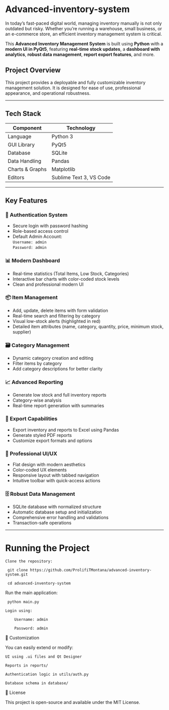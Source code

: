 # Advanced-inventory-system

In today’s fast-paced digital world, managing inventory manually is not only outdated but risky. Whether you’re running a warehouse, small business, or an e-commerce store, an efficient inventory management system is critical.

This **Advanced Inventory Management System** is built using **Python** with a **modern UI in PyQt5**, featuring **real-time stock updates**, a **dashboard with analytics**, **robust data management**, **report export features**, and more.

## Project Overview

This project provides a deployable and fully customizable inventory management solution. It is designed for ease of use, professional appearance, and operational robustness.

---

## Tech Stack

| Component        | Technology      |
|------------------|-----------------|
| Language          | Python 3        |
| GUI Library       | PyQt5           |
| Database          | SQLite          |
| Data Handling     | Pandas          |
| Charts & Graphs   | Matplotlib      |
| Editors           | Sublime Text 3, VS Code |

---

## Key Features

### 🔐 Authentication System
- Secure login with password hashing
- Role-based access control
- Default Admin Account:  
  `Username: admin`  
  `Password: admin`

### 📊 Modern Dashboard
- Real-time statistics (Total Items, Low Stock, Categories)
- Interactive bar charts with color-coded stock levels
- Clean and professional modern UI

### 📦 Item Management
- Add, update, delete items with form validation
- Real-time search and filtering by category
- Visual low-stock alerts (highlighted in red)
- Detailed item attributes (name, category, quantity, price, minimum stock, supplier)

### 🗃️ Category Management
- Dynamic category creation and editing
- Filter items by category
- Add category descriptions for better clarity

### 📈 Advanced Reporting
- Generate low stock and full inventory reports
- Category-wise analysis
- Real-time report generation with summaries

### 💾 Export Capabilities
- Export inventory and reports to Excel using Pandas
- Generate styled PDF reports
- Customize export formats and options

### 🎨 Professional UI/UX
- Flat design with modern aesthetics
- Color-coded UX elements
- Responsive layout with tabbed navigation
- Intuitive toolbar with quick-access actions

### 🗄️ Robust Data Management
- SQLite database with normalized structure
- Automatic database setup and initialization
- Comprehensive error handling and validations
- Transaction-safe operations

---

# Running the Project

    Clone the repository:

     git clone https://github.com/ProlifiTMontana/advanced-inventory-system.git

     cd advanced-inventory-system

   Run the main application:

     python main.py

    Login using:

        Username: admin

        Password: admin

📝 Customization

You can easily extend or modify:

    UI using .ui files and Qt Designer

    Reports in reports/

    Authentication logic in utils/auth.py

    Database schema in database/

📄 License

This project is open-source and available under the MIT License.


